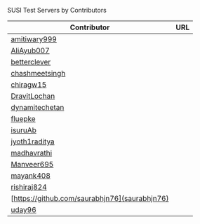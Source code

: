 SUSI Test Servers by Contributors

| Contributor  | URL  |
|---|---|
| [amitiwary999](https://github.com//amitiwary999)  |   |
| [AliAyub007](https://github.com/AliAyub007) |   |
| [betterclever](https://github.com/betterclever) |   |
| [chashmeetsingh](https://github.com/chashmeetsingh)  |   |
| [chiragw15](https://github.com/chiragw15)  |   |
| [DravitLochan](https://github.com/DravitLochan)  |   |
| [dynamitechetan](https://github.com/dynamitechetan)  |   |
| [fluepke](https://github.com/fluepke)  |   |
| [isuruAb](https://github.com/isuruAb)  |   |
| [jyoth1raditya](https://github.com/jyoth1raditya)  |   |
| [madhavrathi](https://github.com/madhavrathi)  |   |
| [Manveer695](https://github.com/Manveer695)  |   |
| [mayank408](https://github.com/mayank408)  |   |
| [rishiraj824](https://github.com/rishiraj824)  |   |
| [https://github.com/saurabhjn76](saurabhjn76)  |   |
| [uday96](https://github.com/uday96)  |   |

